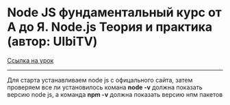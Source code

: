 # Node JS фундаментальный курс от А до Я. Node.js Теория и практика (автор: UlbiTV)
[Ссылка на урок](https://www.youtube.com/watch?v=243pQXC5Ebs&t=3159s&ab_channel=UlbiTV)

---
Для старта устанавливаем node js с офицального сайта, затем проверяем все ли установилось
комана __node -v__ должна показать версию node js, а команда __npm -v__
должна показать версию нпм пакетов
